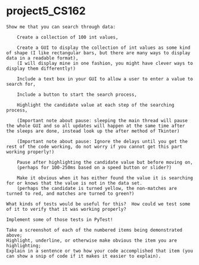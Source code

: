 # project5_CS162

    Show me that you can search through data:

        Create a collection of 100 int values,

        Create a GUI to display the collection of int values as some kind of shape (I like rectangular bars, but there are many ways to display data in a readable format),
        (I will display mine in one fashion, you might have clever ways to display them differently!)

        Include a text box in your GUI to allow a user to enter a value to search for,

        Include a button to start the search process,

        Highlight the candidate value at each step of the searching process,

        (Important note about pause: sleeping the main thread will pause the whole GUI and so all updates will happen at the same time after the sleeps are done, instead look up the after method of Tkinter)

        (Important note about pause: Ignore the delays until you get the rest of the code working, do not worry if you cannot get this part working properly!)

        Pause after highlighting the candidate value but before moving on,
        (perhaps for 100-250ms based on a speed button or slider?)

        Make it obvious when it has either found the value it is searching for or knows that the value is not in the data set.
        (perhaps the candidate is turned yellow, the non-matches are turned to red, and matches are turned to green?)

    What kinds of tests would be useful for this?  How could we test some of it to verify that it was working properly?

    Implement some of those tests in PyTest!

    Take a screenshot of each of the numbered items being demonstrated above;
    Highlight, underline, or otherwise make obvious the item you are highlighting;
    Explain in a sentence or two how your code accomplished that item (you can show a snip of code if it makes it easier to explain).
